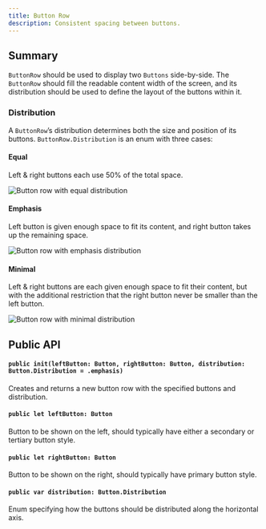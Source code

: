 ```yaml
---
title: Button Row
description: Consistent spacing between buttons.
---
```

## Summary

`ButtonRow` should be used to display two `Buttons` side-by-side. The `ButtonRow` should fill the readable content width of the screen, and its distribution should be used to define the layout of the buttons within it.

### Distribution

A `ButtonRow`’s distribution determines both the size and position of its buttons. `ButtonRow.Distribution` is an enum with three cases:

#### Equal

Left & right buttons each use 50% of the total space.

![Button row with equal distribution](/img/ios-buttonrow-equal.png)

#### Emphasis

Left button is given enough space to fit its content, and right button takes up the remaining space.

![Button row with emphasis distribution](/img/ios-buttonrow-emphasis.png)

#### Minimal

Left & right buttons are each given enough space to fit their content, but with the additional restriction that the right button never be smaller than the left button.

![Button row with minimal distribution](/img/ios-buttonrow-minimal.png)

## Public API

#### `public init(leftButton: Button, rightButton: Button, distribution: Button.Distribution = .emphasis)`

Creates and returns a new button row with the specified buttons and distribution.

#### `public let leftButton: Button`

Button to be shown on the left, should typically have either a secondary or tertiary button style.

#### `public let rightButton: Button`

Button to be shown on the right, should typically have primary button style.

#### `public var distribution: Button.Distribution`

Enum specifying how the buttons should be distributed along the horizontal axis.

